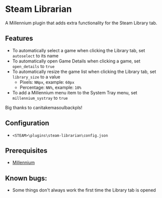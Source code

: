 # Steam Librarian

A Millennium plugin that adds extra functionality for the Steam Library tab.

## Features
- To automatically select a game when clicking the Library tab, set `autoselect` to its name
- To automatically open Game Details when clicking a game, set `open_details` to `true`
- To automatically resize the game list when clicking the Library tab, set `library_size` to a value
    - Pixels: `NNpx`, example: `60px`
    - Percentage: `NN%`, example: `10%`
- To add a Millennium menu item to the System Tray menu, set `millennium_systray` to `true`

Big thanks to canitakemasoulbackpls!

## Configuration
- `<STEAM>\plugins\steam-librarian\config.json`

## Prerequisites
- [Millennium](https://steambrew.app/)

## Known bugs:
- Some things don't always work the first time the Library tab is opened
